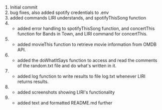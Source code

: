 1. Initial commit
2. bug fixes, also added spotify credentials to .env
3. added commands LIRI understands, and spotifyThisSong function
4. * added error handling to spotifyThisSong function, and concertThis function for Bands in Town, and LIRI command for concertThis.
5. * added movieThis function to retrieve movie information from OMDB API. 
6. * added the doWhatItSays function to access and read the comments of the random.txt file and do what's written in it.
7. * added log function to write results to file log.txt whenever LIRI returns results.
8. * added screenshots showing LIRI's functionality
9. * added text and formatted README.md further